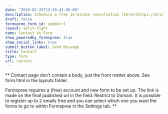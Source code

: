 ```yaml
---
date: "2019-02-25T13:38:41-06:00"
description: Schedule a free 15-minute consultation [here](https://drsanti.sessionshealth.com/request). <br/> <br/> Please contact me with any inquiries regarding my services. <br/> <br/> By submitting this form, you acknowledge that electronic communication, including web forms and email, is limited in terms of privacy and may be intercepted by a third party. Any inquiry of services does not constitute a therapeutic relationship. <br/> <br/> Tel. (206) 588-6067
draft: false
formspree_form_id: xeqbkrrl
layout: split-right
name: Contact Us Form
show_poweredby_formspree: true
show_social_links: true
submit_button_label: Send Message
title: Contact
type: form
url: contact
---
```


** Contact page don't contain a body, just the front matter above.
See form.html in the layouts folder.

Formspree requires a (free) account and new form to be set up. The link is made on the final published url in the field: Restrict to Domain. It is possible to register up to 2 emails free and you can select which one you want the forms to go to within Formspree in the Settings tab.
**
